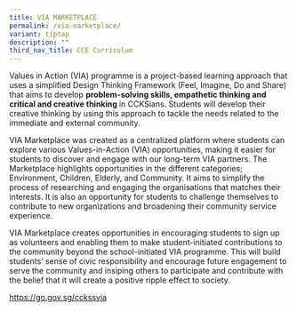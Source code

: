 ```yaml
---
title: VIA MARKETPLACE
permalink: /via-marketplace/
variant: tiptap
description: ""
third_nav_title: CCE Curriculum
---
```

<p>Values in Action (VIA) programme is a project-based learning approach
that uses a simplified Design Thinking Framework (Feel, Imagine, Do and
Share) that aims to develop <strong>problem-solving skills, empathetic thinking and critical and creative thinking </strong>in
CCKSians. Students will develop their creative thinking by using this approach
to tackle the needs related to the immediate and external community.</p>
<p>VIA Marketplace was created as a centralized platform where students can
explore various Values-in-Action (VIA) opportunities, making it easier
for students to discover and engage with our long-term VIA partners. The
Marketplace highlights opportunities in the different categories; Environment,
Children, Elderly, and Community. It aims to simplify the process of researching
and engaging the organisations that matches their interests. It is also
an opportunity for students to challenge themselves to contribute to new
organizations and broadening their community service experience.</p>
<p>VIA Marketplace creates opportunities in encouraging students to sign
up as volunteers and enabling them to make student-initiated contributions
to the community beyond the school-initiated VIA programme. This will build
students’ sense of civic responsibility and encourage future engagement
to serve the community and insiping others to participate and contribute
with the belief that it will create a positive ripple effect to society.</p>
<p></p>
<p><a href="https://go.gov.sg/cckssvia" rel="noopener nofollow" target="_blank">https://go.gov.sg/cckssvia</a>
</p>